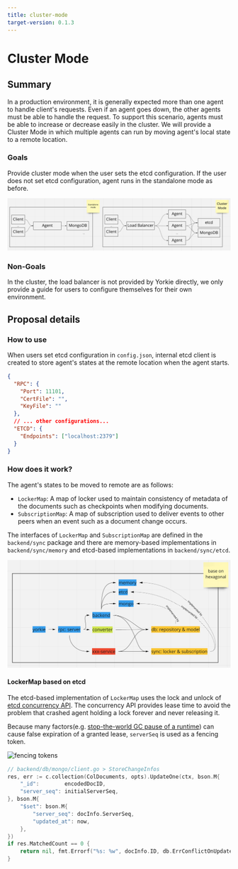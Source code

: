 ```yaml
---
title: cluster-mode
target-version: 0.1.3
---
```


# Cluster Mode

## Summary

In a production environment, it is generally expected more than one agent to
handle client's requests. Even if an agent goes down, the other agents must be
able to handle the request. To support this scenario, agents must be able to
increase or decrease easily in the cluster. We will provide a Cluster Mode in
which multiple agents can run by moving agent's local state to a remote
location.

### Goals

Provide cluster mode when the user sets the etcd configuration. If the user
does not set etcd configuration, agent runs in the standalone mode as before.

![cluster-mode](media/cluster-mode.png)

### Non-Goals

In the cluster, the load balancer is not provided by Yorkie directly, we only
provide a guide for users to configure themselves for their own environment.

## Proposal details

### How to use

When users set etcd configuration in `config.json`, internal etcd client is
created to store agent's states at the remote location when the agent starts.

```json
{
  "RPC": {
    "Port": 11101,
    "CertFile": "",
    "KeyFile": ""
  },
  // ... other configurations...
  "ETCD": {
    "Endpoints": ["localhost:2379"]
  }
}
```

### How does it work?

The agent's states to be moved to remote are as follows:
- `LockerMap`: A map of locker used to maintain consistency of metadata of the
documents such as checkpoints when modifying documents.
- `SubscriptionMap`: A map of subscription used to deliver events to other peers
when an event such as a document change occurs.

The interfaces of `LockerMap` and `SubscriptionMap` are defined in the
`backend/sync` package and there are memory-based implementations in
`backend/sync/memory` and etcd-based implementations in `backend/sync/etcd`.

![yorkie-architecture](media/yorkie-architecture.png)

#### LockerMap based on etcd

The etcd-based implementation of `LockerMap` uses the lock and unlock of [etcd
concurrency API](https://etcd.io/docs/v3.4.0/dev-guide/api_concurrency_reference_v3/).
The concurrency API provides lease time to avoid the problem that crashed agent
holding a lock forever and never releasing it.

Because many factors(e.g. [stop-the-world GC pause of a runtime](https://martin.kleppmann.com/2016/02/08/how-to-do-distributed-locking.html)) can cause false
expiration of a granted lease, `serverSeq` is used as a fencing token.

![fencing tokens][fencing-tokens]

```go
// backend/db/mongo/client.go > StoreChangeInfos
res, err := c.collection(ColDocuments, opts).UpdateOne(ctx, bson.M{
	"_id":        encodedDocID,
	"server_seq": initialServerSeq,
}, bson.M{
	"$set": bson.M{
		"server_seq": docInfo.ServerSeq,
		"updated_at": now,
	},
})
if res.MatchedCount == 0 {
	return nil, fmt.Errorf("%s: %w", docInfo.ID, db.ErrConflictOnUpdate)
}
```

[fencing-tokens]: https://martin.kleppmann.com/2016/02/fencing-tokens.png
